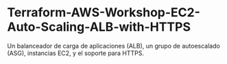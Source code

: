 # Terraform-AWS-Workshop-EC2-Auto-Scaling-ALB-with-HTTPS
Un balanceador de carga de aplicaciones (ALB), un grupo de autoescalado (ASG), instancias EC2, y el soporte para HTTPS.

